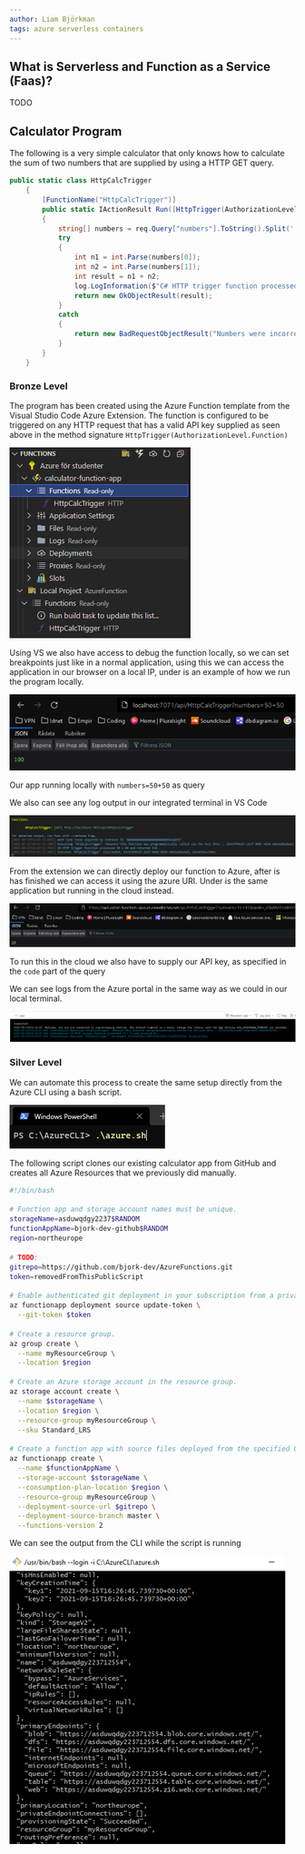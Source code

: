 ```yaml
---
author: Liam Björkman
tags: azure serverless containers
---
```


## What is Serverless and Function as a Service (Faas)?

TODO

## Calculator Program

The following is a very simple calculator that only knows how to calculate the sum of two numbers that are supplied by using a HTTP GET query.

```c#
public static class HttpCalcTrigger
    {
        [FunctionName("HttpCalcTrigger")]
        public static IActionResult Run([HttpTrigger(AuthorizationLevel.Function, "get", Route = null)] HttpRequest req, ILogger log)
        {
            string[] numbers = req.Query["numbers"].ToString().Split(' ');
            try
            {
                int n1 = int.Parse(numbers[0]);
                int n2 = int.Parse(numbers[1]);
                int result = n1 + n2;
                log.LogInformation($"C# HTTP trigger function processed {n1} + {n2} and returned {result} .");
                return new OkObjectResult(result);
            }
            catch
            {
                return new BadRequestObjectResult("Numbers were incorrectly supplied.");
            }
        }
    }
```

### Bronze Level

The program has been created using the Azure Function template from the Visual Studio Code Azure Extension. The function is configured to be triggered on any HTTP request that has a valid API key supplied as seen above in the method signature `HttpTrigger(AuthorizationLevel.Function)`

<img src="/img/image-20210915160152621.png">

Using VS we also have access to debug the function locally, so we can set breakpoints just like in a normal application, using this we can access the application in our browser on a local IP, under is an example of how we run the program locally.

<img src="/img/image-20210915160528733.png">

Our app running locally with `numbers=50+50` as query



We also can see any log output in our integrated terminal in VS Code

<img src="/img/image-20210915160750241.png">



From the extension we can directly deploy our function to Azure, after is has finished we can access it using the azure URI. Under is the same application but running in the cloud instead. 

<img src="/img/image-20210915161428771.png">

To run this in the cloud we also have to supply our API key, as specified in the `code` part of the query

We can see logs from the Azure portal in the same way as we could in our local terminal.

<img src="/img/image-20210915161543882.png">



### Silver Level

We can automate this process to create the same setup directly from the Azure CLI using a bash script. 

<img src="/img/azurecli1.png">

The following script clones our existing calculator app from GitHub and creates all Azure Resources that we previously did manually.

```bash
#!/bin/bash

# Function app and storage account names must be unique.
storageName=asduwqdgy2237$RANDOM
functionAppName=bjork-dev-github$RANDOM
region=northeurope

# TODO:
gitrepo=https://github.com/bjork-dev/AzureFunctions.git
token=removedFromThisPublicScript

# Enable authenticated git deployment in your subscription from a private repo.
az functionapp deployment source update-token \
  --git-token $token

# Create a resource group.
az group create \
  --name myResourceGroup \
  --location $region

# Create an Azure storage account in the resource group.
az storage account create \
  --name $storageName \
  --location $region \
  --resource-group myResourceGroup \
  --sku Standard_LRS

# Create a function app with source files deployed from the specified GitHub repo.
az functionapp create \
  --name $functionAppName \
  --storage-account $storageName \
  --consumption-plan-location $region \
  --resource-group myResourceGroup \
  --deployment-source-url $gitrepo \
  --deployment-source-branch master \
  --functions-version 2

```

We can see the output from the CLI while the script is running

<img src="/img/azurecli2.png">
